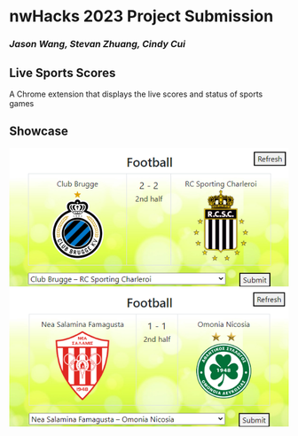 # nwHacks 2023 Project Submission
### *Jason Wang, Stevan Zhuang, Cindy Cui*

## Live Sports Scores
A Chrome extension that displays the live scores and status of sports games

## Showcase
![](https://github.com/jason-j-wang/nwHacks-2023-repo/blob/main/showcase/1.png)
![](https://github.com/jason-j-wang/nwHacks-2023-repo/blob/main/showcase/2.png)
